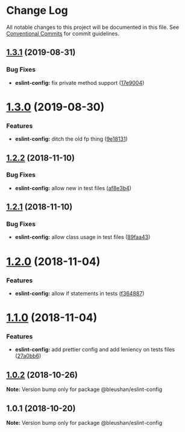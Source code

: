 # Change Log

All notable changes to this project will be documented in this file.
See [Conventional Commits](https://conventionalcommits.org) for commit guidelines.

## [1.3.1](https://github.com/BleuShan/bleushan/compare/@bleushan/eslint-config@1.3.0...@bleushan/eslint-config@1.3.1) (2019-08-31)


### Bug Fixes

* **eslint-config:** fix private method support ([17e9004](https://github.com/BleuShan/bleushan/commit/17e9004))





# [1.3.0](https://github.com/BleuShan/bleushan/compare/@bleushan/eslint-config@1.2.2...@bleushan/eslint-config@1.3.0) (2019-08-30)


### Features

* **eslint-config:** ditch the old fp thing ([9e18131](https://github.com/BleuShan/bleushan/commit/9e18131))





## [1.2.2](https://github.com/BleuShan/bleushan/compare/@bleushan/eslint-config@1.2.1...@bleushan/eslint-config@1.2.2) (2018-11-10)


### Bug Fixes

* **eslint-config:** allow new in test files ([af8e3b4](https://github.com/BleuShan/bleushan/commit/af8e3b4))





## [1.2.1](https://github.com/BleuShan/bleushan/compare/@bleushan/eslint-config@1.2.0...@bleushan/eslint-config@1.2.1) (2018-11-10)


### Bug Fixes

* **eslint-config:** allow class usage in test files ([89faa43](https://github.com/BleuShan/bleushan/commit/89faa43))





# [1.2.0](https://github.com/BleuShan/bleushan/compare/@bleushan/eslint-config@1.1.0...@bleushan/eslint-config@1.2.0) (2018-11-04)


### Features

* **eslint-config:** allow if statements in tests ([f364887](https://github.com/BleuShan/bleushan/commit/f364887))





# [1.1.0](https://github.com/BleuShan/bleushan/compare/@bleushan/eslint-config@1.0.2...@bleushan/eslint-config@1.1.0) (2018-11-04)


### Features

* **eslint-config:** add prettier config and add leniency on tests files ([27a0bb6](https://github.com/BleuShan/bleushan/commit/27a0bb6))





## [1.0.2](https://github.com/BleuShan/bleushan/compare/@bleushan/eslint-config@1.0.1...@bleushan/eslint-config@1.0.2) (2018-10-26)

**Note:** Version bump only for package @bleushan/eslint-config





## 1.0.1 (2018-10-20)

**Note:** Version bump only for package @bleushan/eslint-config
